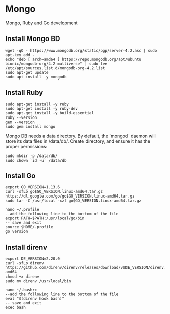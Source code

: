 # Mongo

Mongo, Ruby and Go development

## Install Mongo BD

```console
wget -qO - https://www.mongodb.org/static/pgp/server-4.2.asc | sudo apt-key add -
echo "deb [ arch=amd64 ] https://repo.mongodb.org/apt/ubuntu bionic/mongodb-org/4.2 multiverse" | sudo tee /etc/apt/sources.list.d/mongodb-org-4.2.list
sudo apt-get update
sudo apt install -y mongodb
```

## Install Ruby

```console
sudo apt-get install -y ruby
sudo apt-get install -y ruby-dev
sudo apt-get install -y build-essential
ruby --version
gem --version
sudo gem install mongo
```

Mongo DB needs a data directory. By default, the `mongod' daemon will store its data files in /data/db/. Create directory, 
and ensure it has the proper permissions:
```console
sudo mkdir -p /data/db/
sudo chown `id -u` /data/db
```

## Install Go

```console
export GO_VERSION=1.13.6
curl -sfLo go$GO_VERSION.linux-amd64.tar.gz https://dl.google.com/go/go$GO_VERSION.linux-amd64.tar.gz
sudo tar -C /usr/local -xzf go$GO_VERSION.linux-amd64.tar.gz

nano ~/.profile
--add the following line to the bottom of the file
export PATH=$PATH:/usr/local/go/bin
-- save and exit
source $HOME/.profile
go version
```

## Install direnv

```console
export DE_VERSION=2.20.0
curl -sfLo direnv https://github.com/direnv/direnv/releases/download/v$DE_VERSION/direnv.linux-amd64
chmod +x direnv
sudo mv direnv /usr/local/bin

nano ~/.bashrc
--add the following line to the bottom of the file
eval "$(direnv hook bash)"
-- save and exit
exec bash
```